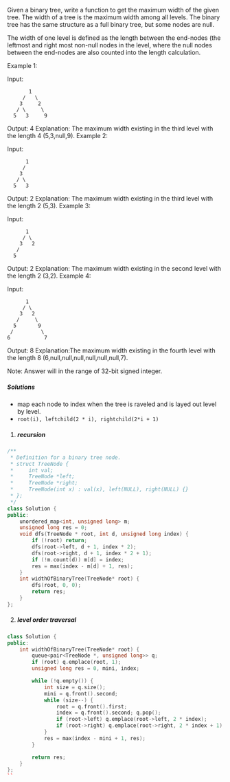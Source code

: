 Given a binary tree, write a function to get the maximum width of the given tree. The width of a tree is the maximum width among all levels. The binary tree has the same structure as a full binary tree, but some nodes are null.

The width of one level is defined as the length between the end-nodes (the leftmost and right most non-null nodes in the level, where the null nodes between the end-nodes are also counted into the length calculation.

Example 1:

Input: 

           1
         /   \
        3     2
       / \     \  
      5   3     9 

Output: 4
Explanation: The maximum width existing in the third level with the length 4 (5,3,null,9).
Example 2:

Input: 

          1
         /  
        3    
       / \       
      5   3     

Output: 2
Explanation: The maximum width existing in the third level with the length 2 (5,3).
Example 3:

Input: 

          1
         / \
        3   2 
       /        
      5      

Output: 2
Explanation: The maximum width existing in the second level with the length 2 (3,2).
Example 4:

Input: 

          1
         / \
        3   2
       /     \  
      5       9 
     /         \
    6           7
Output: 8
Explanation:The maximum width existing in the fourth level with the length 8 (6,null,null,null,null,null,null,7).


Note: Answer will in the range of 32-bit signed integer.

##### Solutions

- map each node to index when the tree is raveled and is layed out level by level.
- `root(i), leftchild(2 * i), rightchild(2*i + 1)`

1. ##### recursion

```c++
/**
 * Definition for a binary tree node.
 * struct TreeNode {
 *     int val;
 *     TreeNode *left;
 *     TreeNode *right;
 *     TreeNode(int x) : val(x), left(NULL), right(NULL) {}
 * };
 */
class Solution {
public:
    unordered_map<int, unsigned long> m;
    unsigned long res = 0;
    void dfs(TreeNode * root, int d, unsigned long index) {
        if (!root) return;
        dfs(root->left, d + 1, index * 2);
        dfs(root->right, d + 1, index * 2 + 1);
        if (!m.count(d)) m[d] = index;
        res = max(index - m[d] + 1, res);
    }
    int widthOfBinaryTree(TreeNode* root) {
        dfs(root, 0, 0);
        return res;
    }
};
```

2. ##### level order traversal

```c++
class Solution {
public:
    int widthOfBinaryTree(TreeNode* root) {
        queue<pair<TreeNode *, unsigned long>> q;
        if (root) q.emplace(root, 1);
        unsigned long res = 0, mini, index;

        while (!q.empty()) {
            int size = q.size();
            mini = q.front().second;
            while (size--) {
                root = q.front().first;
                index = q.front().second; q.pop();
                if (root->left) q.emplace(root->left, 2 * index);
                if (root->right) q.emplace(root->right, 2 * index + 1);
            }
            res = max(index - mini + 1, res);
        }

        return res;
    }
};
``